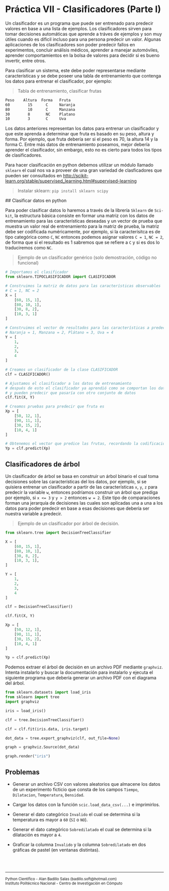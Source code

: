 # Práctica VII - Clasificadores (Parte I)

Un clasificador es un programa que puede ser entrenado para predecir valores en base a una lista de ejemplos. Los clasificadores sirven para tomar decisiones automáticas que aprende a tráves de ejemplos y son muy útiles cuando es díficil incluso para una persona predecir un valor. Algunas aplicaciones de los clasificadores son poder predecir fallos en experimentos, concluir análisis médicos, aprender a manejar automóviles, aprender comportamientos en la bolsa de valores para decidir si es bueno invertir, entre otros.

Para clasificar un sistema, este debe poder representarse mediante características y se debe poseer una tabla de entrenamiento que contenga los datos para entrenar el clasificador, por ejemplo:

> Tabla de entrenamiento, clasificar frutas

~~~txt
Peso    Altura  Forma   Fruta
60        15      C     Naranja
80        10      C     Manzana
30        8       NC    Platano
10        3       C     Uva
~~~

Los datos anteriores representan los datos para entrenar un clasificador y que este aprenda a determinar que fruta es basado en su peso, altura y forma. Por ejemplo, que fruta debería ser si el peso es 70, la altura 14 y la forma C. Entre más datos de entrenamiento poseamos, mejor debería aprender el clasificador, sin embargo, esto no es cierto para todos los tipos de clasificadores.

Para hacer clasificación en python debemos utilizar un módulo llamado `sklearn` el cual nos va a proveer de una gran variedad de clasficadores que pueden ser consultados en http://scikit-learn.org/stable/supervised_learning.html#supervised-learning

> Instalar sklearn: `pip install sklearn scipy`

## Clasificar datos en python

Para poder clasificar datos lo haremos a través de la librería `Sklearn` de `Sci-kit`, la estructura básica consiste en formar una matriz con los datos de entrenamiento para las características deseadas y un vector de prueba que muestra un valor real de entrenamiento para la matriz de prueba, la matriz debe ser codificada numéricamente, por ejemplo, si la caracterísitca es de tipo categórica como `C`, `NC` entonces podemos asignar valores `C = 1`, `NC = 2`, de forma que si el resultado es 1 sabremos que se refiere a `C` y si es dos lo traduciremos como `NC`.

> Ejemplo de un clasificador genérico (solo demostración, código no funcional)

~~~py
# Importamos el clasificador
from sklearn.TIPOCLASIFICADOR import CLASIFICADOR

# Construimos la matriz de datos para las características observables
# C = 1, NC = 2
X = [
    [60, 15, 1],
    [80, 10, 1],
    [30, 8, 2],
    [10, 3, 1]
]

# Construimos el vector de resultados para las características a predecir
# Naranja = 1, Manzana = 2, Plátano = 3, Uva = 4
Y = [
    1,
    2,
    3,
    4
]

# Creamos un clasificador de la clase CLASIFICADOR
clf = CLASIFICADOR()

# Ajustamos el clasificador a los datos de entrenamiento
# después de esto el clasificador ya aprendió como se comportan los datos
# y pueden predecir que pasaría con otro conjunto de datos
clf.fit(X, Y)

# Creamos pruebas para predecir que fruta es
Xp = [
    [50, 12, 1],
    [90, 11, 1],
    [30, 15, 2],
    [10, 4, 1]
]

# Obtenemos el vector que predice las frutas, recordando la codificación
Yp = clf.predict(Xp)
~~~

## Clasificadores de árbol

Un clasificador de árbol se basa en construir un árbol binario el cual toma decisiones sobre las características del los datos, por ejemplo, si se quisiera entrenar un clasificador a partir de las características `x`, `y`, `z` para predecir la variable `w`, entonces podríamos construir un árbol que prediga por ejemplo, si `x <= 3` y `y > 2` entonces `w = 2`. Este tipo de comparaciones forman una jerarquía de decisiones las cuales son aplicadas una a una a los datos para poder predecir en base a esas decisiones que debería ser nuestra variable a predecir.

> Ejemplo de un clasificador por árbol de decisión.

~~~py
from sklearn.tree import DecisionTreeClassifier

X = [
    [60, 15, 1],
    [80, 10, 1],
    [30, 8, 2],
    [10, 3, 1],
]

Y = [
    1,
    2,
    3,
    4
]

clf = DecisionTreeClassifier()

clf.fit(X, Y)

Xp = [
    [50, 12, 1],
    [90, 11, 1],
    [30, 15, 2],
    [10, 4, 1]
]

Yp = clf.predict(Xp)
~~~

Podemos extraer el árbol de decisión en un archivo PDF mediante `graphviz`. Intenta instalarlo y buscar la documentación para instalarlo y ejecuta el siguiente programa que debería generar un archivo PDF con el diagrama del árbol.

~~~py
from sklearn.datasets import load_iris
from sklearn import tree
import graphviz 

iris = load_iris()

clf = tree.DecisionTreeClassifier()

clf = clf.fit(iris.data, iris.target)

dot_data = tree.export_graphviz(clf, out_file=None) 

graph = graphviz.Source(dot_data)

graph.render("iris")
~~~



## Problemas

* Generar un archivo CSV con valores aleatorios que almacene los datos de un experimento ficticio que consta de los campos `Tiempo`, `Dilatacion`, `Temperatura`, `Densidad`.

* Cargar los datos con la función `scic.load_data_csv(...)` e imprimirlos.

* Generar el dato categórico `Invalido` el cual se determina si la temperatura es mayor a `60` (`SI` o `NO`).

* Generar el dato categórico `Sobredilatado` el cual se determina si la dilatación es mayor a `4`.

* Graficar la columna `Invalido` y la columna `Sobredilatado` en dos gráficas de pastel (en ventanas distintas).

<br><br>
<hr>
<small>
Python Científico - Alan Badillo Salas (badillo.soft@hotmail.com)<br>
Instituto Politécnico Nacional - Centro de Investigación en Cómputo
</small>
